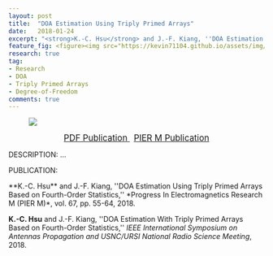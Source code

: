 ```yaml
---
layout: post
title:  "DOA Estimation Using Triply Primed Arrays"
date:   2018-01-24
excerpt: "<strong>K.-C. Hsu</strong> and J.-F. Kiang, ''DOA Estimation Using Triply Primed Arrays Based on Fourth-Order Statistics,'' <i>Progress In Electromagnetics Research M (PIER M)</i>, vol. 67, pp. 55-64, 2018."<strong>K.-C. Hsu</strong> and J.-F. Kiang, ''DOA Estimation With Triply Primed Arrays Based on Fourth-Order Statistics,''<i>IEEE International Symposium on Antennas Propagation and USNC/URSI National Radio Science Meeting</i>, 2018.
feature_fig: <figure><img src="https://kevin71104.github.io/assets/img/DOA_TPA/array.jpg"></figure>
research: true
tag:
- Research
- DOA
- Triply Primed Arrays
- Degree-of-Freedom
comments: true
---
```


<figure>
	<img src="{{site.url}}/assets/img/DOA_TPA/array.jpg">
</figure>

<center>
	<a href="{{site.url}}/assets/document/DOA_TPA.pdf" target="_blank" class="btn btn-danger">
		<span style="font-size: 120%;">
			PDF Publication
		</span>
	</a>
	&nbsp;
	<a href="http://www.jpier.org/PIERM/pier.php?paper=18012404" target="_blank" class="btn btn-warning">
		<span style="font-size: 120%;">
			PIER M Publication
		</span>
	</a>
</center>

DESCRIPTION: ...

<p class="double_underline">PUBLICATION:</p>
**K.-C. Hsu** and J.-F. Kiang, 
''DOA Estimation Using Triply Primed Arrays Based on Fourth-Order Statistics,'' 
*Progress In Electromagnetics Research M (PIER M)*, vol. 67, pp. 55-64, 2018.

**K.-C. Hsu** and J.-F. Kiang,
''DOA Estimation With Triply Primed Arrays Based on Fourth-Order Statistics,'' 
*IEEE International Symposium on Antennas Propagation and USNC/URSI National Radio Science Meeting*, 2018.


